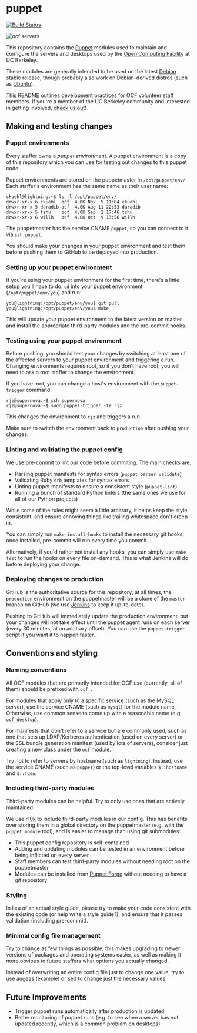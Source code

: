 puppet
======
[![Build Status](https://jenkins.ocf.berkeley.edu/buildStatus/icon/?job=ocf/puppet/master)](https://jenkins.ocf.berkeley.edu/job/ocf/job/puppet)

![ocf servers](https://i.fluffy.cc/RnF1JrLNrzczC5s291tsdlLrbl1fd12S.png)

This repository contains the [Puppet][puppet] modules used to maintain and
configure the servers and desktops used by the [Open Computing Facility][ocf]
at UC Berkeley.

These modules are generally intended to be used on the latest [Debian][debian]
stable release, though probably also work on Debian-derived distros (such as
[Ubuntu][ubuntu]).

This README outlines development practices for OCF volunteer staff members. If
you're a member of the UC Berkeley community and interested in getting
involved, [check us out][about-staff]!

## Making and testing changes
### Puppet environments

Every staffer owns a _puppet environment_. A puppet environment is a copy of
this repository which you can use for testing out changes to this puppet code.

Puppet environments are stored on the puppetmaster in `/opt/puppet/env/`. Each
staffer's environment has the same name as their user name:

    ckuehl@lightning:~$ ls -l /opt/puppet/env/
    drwxr-xr-x 6 ckuehl  ocf  4.0K Nov  5 11:04 ckuehl
    drwxr-xr-x 5 daradib ocf  4.0K Aug 11 22:53 daradib
    drwxr-xr-x 5 tzhu    ocf  4.0K Sep  2 17:46 tzhu
    drwxr-xr-x 6 willh   ocf  4.0K Oct  9 13:56 willh

The puppetmaster has the service CNAME `puppet`, so you can connect to it via `ssh
puppet`.

You should make your changes in your puppet environment and test them before
pushing them to GitHub to be deployed into production.

### Setting up your puppet environment

If you're using your puppet environment for the first time, there's a little
setup you'll have to do. `cd` into your puppet environment
(`/opt/puppet/env/you`) and run:

    you@lightning:/opt/puppet/env/you$ git pull
    you@lightning:/opt/puppet/env/you$ make

This will update your puppet environment to the latest version on master and
install the appropriate third-party modules and the pre-commit hooks.

### Testing using your puppet environment

Before pushing, you should test your changes by switching at least one of the
affected servers to your puppet environment and triggering a run. Changing
environments requires root, so if you don't have root, you will need to ask a
root staffer to change the environment.

If you have root, you can change a host's environment with the `puppet-trigger`
command:

    rjz@supernova:~$ ssh supernova
    rjz@supernova:~$ sudo puppet-trigger -te rjz

This changes the environment to `rjz` and triggers a run.

Make sure to switch the environment back to `production` after pushing your
changes.

### Linting and validating the puppet config

We use [pre-commit](http://pre-commit.com/) to lint our code before commiting.
The main checks are:

* Parsing puppet manifests for syntax errors (`puppet parser validate`)
* Validating Ruby `erb` templates for syntax errors
* Linting puppet manifests to ensure a consistent style (`puppet-lint`)
* Running a bunch of standard Python linters (the same ones we use for all of
  our Python projects)

While some of the rules might seem a little arbitrary, it helps keep the style
consistent, and ensure annoying things like trailing whitespace don't creep in.

You can simply run `make install-hooks` to install the necessary git hooks;
once installed, pre-commit will run every time you commit.

Alternatively, if you'd rather not install any hooks, you can simply use `make
test` to run the hooks on every file on-demand. This is what Jenkins will do
before deploying your change.

### Deploying changes to production

GitHub is the authoritative source for this repository; at all times, the
`production` environment on the puppetmaster will be a clone of the `master`
branch on GitHub (we use [Jenkins][jenkins] to keep it up-to-date).

Pushing to GitHub will immediately update the production environment, but your
changes will not take effect until the puppet agent runs on each server (every
30 minutes, at an arbitrary offset). You can use the `puppet-trigger` script if
you want it to happen faster.

## Conventions and styling
### Naming conventions

All OCF modules that are primarily intended for OCF use (currently, all of
them) should be prefixed with `ocf_`.

For modules that apply only to a specific service (such as the MySQL server),
use the service CNAME (such as `mysql`) for the module name. Otherwise, use
common sense to come up with a reasonable name (e.g. `ocf_desktop`).

For manifests that don't refer to a service but are commonly used, such as one
that sets up LDAP/Kerberos authentication (used on every server) or the SSL
bundle generation manifest (used by lots of servers), consider just creating a
new class under the `ocf` module.

Try not to refer to servers by hostname (such as `lightning`). Instead, use the
service CNAME (such as `puppet`) or the top-level variables `$::hostname` and
`$::fqdn`.

### Including third-party modules

Third-party modules can be helpful. Try to only use ones that are actively
maintained.

We use [r10k][r10k] to include third-party modules in our config. This has
benefits over storing them in a global directory on the puppetmaster (e.g. with
the `puppet module` tool), and is easier to manage than using git submodules:

* This puppet config repository is self-contained
* Adding and updating modules can be tested in an environment before being
  inflicted on every server
* Staff members can test third-party modules without needing root on the
  puppetmaster
* Modules can be installed from [Puppet Forge][puppet-forge] without needing to
  have a git repository

### Styling

In lieu of an actual style guide, please try to make your code consistent with
the existing code (or help write a style guide?), and ensure that it passes
validation (including pre-commit).

### Minimal config file management

Try to change as few things as possible; this makes upgrading to newer versions
of packages and operating systems easier, as well as making it more obvious to
future staffers what options you actually changed.

Instead of overwriting an entire config file just to change one value, try to
[use augeas][augeas] ([example][augeas-example]) or [sed][sed]
to change just the necessary values.

## Future improvements

* Trigger puppet runs automatically after production is updated
* Better monitoring of puppet runs (e.g. to see when a server has not updated
  recently, which is a common problem on desktops)

[puppet]: https://en.wikipedia.org/wiki/Puppet_(software)
[ocf]: https://www.ocf.berkeley.edu/
[debian]: https://www.debian.org/
[ubuntu]: http://www.ubuntu.com/
[about-staff]: https://www.ocf.berkeley.edu/about/staff
[jenkins]: https://jenkins.ocf.berkeley.edu/view/puppet-deploy/
[r10k]: https://github.com/puppetlabs/r10k
[puppet-forge]: https://forge.puppet.com/
[augeas]: https://puppet.com/docs/puppet/4.8/types/augeas.html
[augeas-example]: https://github.com/ocf/puppet/blob/57c9bec/modules/ocf/manifests/auth.pp#L95
[sed]: https://github.com/ocf/puppet/blob/e7de500/modules/ocf_desktop/manifests/grub.pp#L13
